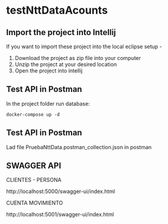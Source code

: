 # testNttDataAcounts

## Import the project into Intellij

If you want to import these project into the local eclipse setup -

  1. Download the project as zip file into your computer
  2. Unzip the project at your desired location
  3. Open the project into intellij

## Test API in Postman    

In the project folder run database:  

    docker-compose up -d

## Test API in Postman

Lad file PruebaNttData.postman_collection.json in postman
       
## SWAGGER API

CLIENTES - PERSONA

http://localhost:5000/swagger-ui/index.html

CUENTA MOVIMIENTO

http://localhost:5001/swagger-ui/index.html
